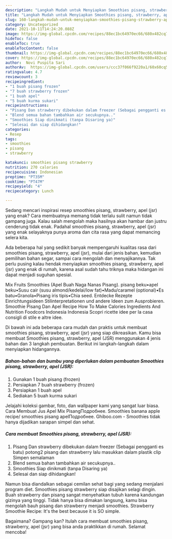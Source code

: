 ```yaml
---
description: "Langkah Mudah untuk Menyiapkan Smoothies pisang, strawberry, apel (JSR), Lezat"
title: "Langkah Mudah untuk Menyiapkan Smoothies pisang, strawberry, apel (JSR), Lezat"
slug: 160-langkah-mudah-untuk-menyiapkan-smoothies-pisang-strawberry-apel-jsr-lezat
category: Uncategorized
date: 2021-10-11T14:24:20.088Z
image: https://img-global.cpcdn.com/recipes/88ec1bc64970ec66/680x482cq70/smoothies-pisang-strawberry-apel-jsr-foto-resep-utama.jpg
hideToc: false
enableToc: true
enableTocContent: false
thumbnail: https://img-global.cpcdn.com/recipes/88ec1bc64970ec66/680x482cq70/smoothies-pisang-strawberry-apel-jsr-foto-resep-utama.jpg
cover: https://img-global.cpcdn.com/recipes/88ec1bc64970ec66/680x482cq70/smoothies-pisang-strawberry-apel-jsr-foto-resep-utama.jpg
author:  Novi Puspita Sari
authorAv:  https://img-global.cpcdn.com/users/ccc37f066f9220a1/60x60cq50/avatar.jpg
ratingvalue: 4.7
reviewcount: 3
recipeingredient:
- "1 buah pisang frozen"
- "7 buah strawberry frozen"
- "1 buah apel"
- "5 buah kurma sukari"
recipeinstructions:
- "Pisang Dan strawberry dibekukan dalam freezer (Sebagai pengganti es batu) potong2 pisang dan strawberry lalu masukkan dalam plastik clip Simpen semalaman"
- "Blend semua bahan tambahkan air secukupnya.."
- "Smoothies Siap dinikmati (tanpa Disaring ya)"
- "Selesai dan siap dihidangkan!"
categories:
- Resep
tags:
- smoothies
- pisang
- strawberry

katakunci: smoothies pisang strawberry 
nutrition: 270 calories
recipecuisine: Indonesian
preptime: "PT35M"
cooktime: "PT47M"
recipeyield: "4"
recipecategory: Lunch

---
```



Sedang mencari inspirasi resep smoothies pisang, strawberry, apel (jsr) yang enak? Cara membuatnya memang tidak terlalu sulit namun tidak gampang juga. Kalau salah mengolah maka hasilnya akan hambar dan justru cenderung tidak enak. Padahal smoothies pisang, strawberry, apel (jsr) yang enak selayaknya punya aroma dan cita rasa yang dapat memancing selera kita.


Ada beberapa hal yang sedikit banyak mempengaruhi kualitas rasa dari smoothies pisang, strawberry, apel (jsr), mulai dari jenis bahan, kemudian pemilihan bahan segar, sampai cara mengolah dan menyajikannya. Tak perlu pusing kalau hendak menyiapkan smoothies pisang, strawberry, apel (jsr) yang enak di rumah, karena asal sudah tahu triknya maka hidangan ini dapat menjadi suguhan spesial.

Mix Fruits Smoothies (Apel Buah Naga Nanas Pisang). pisang beku•apel beku•Susu cair (susu almond/kedelai/low fat)•Madu/caramel (optional)•Es batu•Granola•Pisang iris tipis•Chia seed. Entdecke Rezepte Einrichtungsideen Stilinterpretationen und andere Ideen zum Ausprobieren. Smoothie Pisang Dan Apel Recipe How To Make Calories Ingredients And Nutrition Foodcors Indonesia Indonesia Scopri ricette idee per la casa consigli di stile e altre idee.


Di bawah ini ada beberapa cara mudah dan praktis untuk membuat smoothies pisang, strawberry, apel (jsr) yang siap dikreasikan. Kamu bisa membuat Smoothies pisang, strawberry, apel (JSR) menggunakan 4 jenis bahan dan 3 langkah pembuatan. Berikut ini langkah-langkah dalam menyiapkan hidangannya.

<!--inarticleads1-->

##### Bahan-bahan dan bumbu yang diperlukan dalam pembuatan Smoothies pisang, strawberry, apel (JSR):

1. Gunakan 1 buah pisang (frozen)
1. Persiapkan 7 buah strawberry (frozen)
1. Persiapkan 1 buah apel
1. Sediakan 5 buah kurma sukari


Jelajahi koleksi gambar, foto, dan wallpaper kami yang sangat luar biasa. Cara Membuat Jus Apel Mix PisangПодробнее. Smoothies banana apple recipe/ smoothies pisang apelПодробнее. Ghiboo.com - Smoothies tidak hanya dijadikan sarapan simpel dan sehat. 

<!--inarticleads2-->

##### Cara membuat Smoothies pisang, strawberry, apel (JSR):

1. Pisang Dan strawberry dibekukan dalam freezer (Sebagai pengganti es batu) potong2 pisang dan strawberry lalu masukkan dalam plastik clip Simpen semalaman
1. Blend semua bahan tambahkan air secukupnya..
1. Smoothies Siap dinikmati (tanpa Disaring ya)
1. Selesai dan siap dihidangkan!

Namun bisa diandalkan sebagai cemilan sehat bagi yang sedang menjalani program diet. Smoothies pisang strawberry siap disajikan selagi dingin. Buah strawberry dan pisang sangat menyehatkan tubuh karena kandungan gizinya yang tinggi. Tidak hanya bisa dimakan langsung, kamu bisa mengolah bauh pisang dan strawberry menjadi smoothies. Strawberry Smoothie Recipe: It&#39;s the best because it is SO simple. 

Bagaimana? Gampang kan? Itulah cara membuat smoothies pisang, strawberry, apel (jsr) yang bisa anda praktikkan di rumah. Selamat mencoba!
